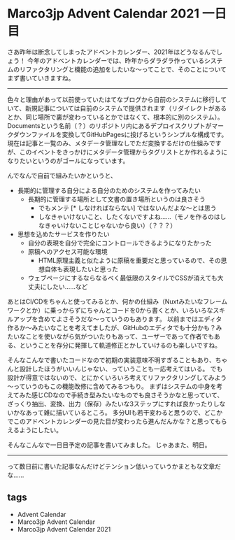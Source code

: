 # Marco3jp Advent Calendar 2021 一日目

さあ昨年は断念してしまったアドベントカレンダー、2021年はどうなるんでしょう！
今年のアドベントカレンダーでは、昨年からダラダラ作っているシステムのリファクタリングと機能の追加をしたいな～ってことで、そのことについてまず書いていきますね。

---

色々と理由があって以前使っていたはてなブログから自前のシステムに移行していて、新規記事については自前のシステムで提供されます（リダイレクトがあるとか、同じ場所で裏が変わっているとかではなくて、根本的に別のシステム）。
Documentsという名前（？）のリポジトリ内にあるデプロイスクリプトがマークダウンファイルを変換してGitHubPagesに投げるというシンプルな構成です。
現在は記事と一覧のみ、メタデータ管理なしでただ変換するだけの仕組みですが、このイベントをきっかけにメタデータ管理からタグリストとか作れるようになりたいというのがゴールになっています。

んでなんで自前で組みたいかというと、
- 長期的に管理する自分による自分のためのシステムを作ってみたい
  - 長期的に管理する場所として文書の置き場所というのは良さそう
    - でもメンテ [* しなければならない] ではないんだよな〜とは思う
    - しなきゃいけないこと、したくないですよね……（モノを作るのはしなきゃいけないことじゃないから良い）（？？？）
- 思想を込めたサービスを作りたい
  - 自分の表現を自分で完全にコントロールできるようになりたかった
  - 原稿へのアクセス可能な環境
    - HTML原理主義と似たように原稿を重要だと思っているので、その思想自体も表現したいと思った
  - ウェブページにするならなるべく最低限のスタイルでCSSが消えても大丈夫にしたい……など

あとはCI/CDをちゃんと使ってみるとか、何かの仕組み（Nuxtみたいなフレームワークとか）に乗っからずにちゃんとコードを0から書くとか、いろいろなスキルアップを含めてよさそうだな～っていうのもあります。
以前まではエディタ作るか～みたいなことを考えてましたが、GitHubのエディタでも十分かも？みたいなことを使いながら気がついたりもあって、ユーザーであって作者でもある、ということを存分に発揮して軌道修正とかしていけるのも楽しいですね。

そんなこんなで書いたコードなので初期の実装意味不明すぎることもあり、ちゃんと設計したほうがいいんじゃない、っていうことも一応考えてはいる。
でも設計が得意ではないので、とにかくいろいろ考えてリファクタリングしてみよう～っていうのもこの機能改修に含めてみるつもり。
まずはシステムの中身を考えてみた感じCDなので手続き型みたいなものでも良さそうかなと思っていて、ざっくり抽出、変換、出力（保存）みたいな3ステップにすれば良かったりしないかなあって雑に描いているところ。
多分UIも若干変わると思うので、どこかでこのアドベントカレンダーの見た目が変わったら進んだんかな？と思ってもらえるようにしたい。

そんなこんなで一日目予定の記事を書いてみました。
じゃあまた、明日。

---

って数日前に書いた記事なんだけどテンション低いっていうかまともな文章だな……

## tags
- Advent Calendar
- Marco3jp Advent Calendar
- Marco3jp Advent Calendar 2021
